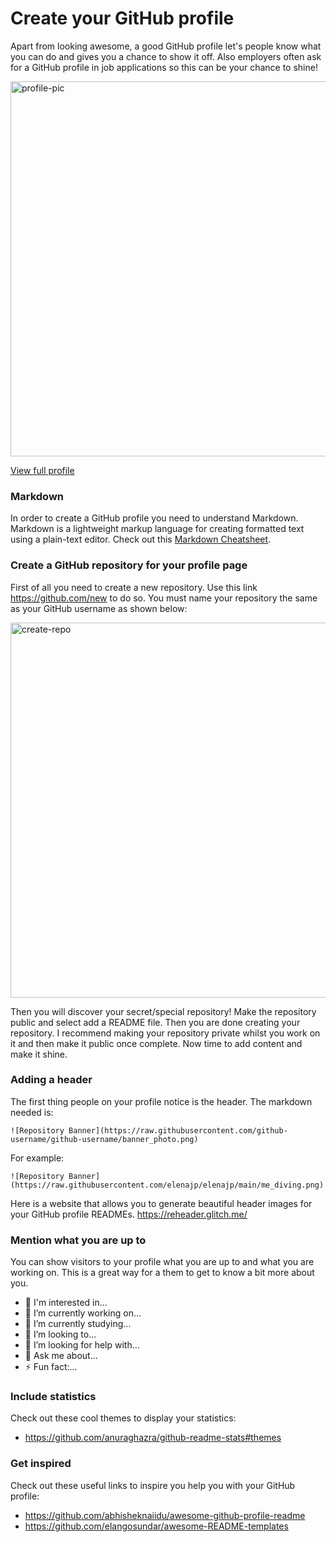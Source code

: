 # Create your GitHub profile

Apart from looking awesome, a good GitHub profile let's people know what you can do and gives you a chance to show it off. Also employers often ask for a GitHub profile in job applications so this can be your chance to shine! 

<img src="https://i.imgur.com/TkXywOV.png" alt="profile-pic" width="600"/>

[View full profile](https://github.com/elenajp)

### Markdown

In order to create a GitHub profile you need to understand Markdown. Markdown is a lightweight markup language for creating formatted text using a plain-text editor. Check out this
[Markdown Cheatsheet](https://github.com/adam-p/markdown-here/wiki/Markdown-Cheatsheet#images).

### Create a GitHub repository for your profile page

First of all you need to create a new repository. Use this link https://github.com/new to do so. You must name your repository the same as your GitHub username as shown below:

<img src="https://i.imgur.com/kuiey7L.png" alt="create-repo" width="600"/>

Then you will discover your secret/special repository! 
Make the repository public and select add a README file. Then you are done creating your repository. I recommend making your repository private whilst you work on it and then make it public once complete. Now time to add content and make it shine.

### Adding a header

The first thing people on your profile notice is the header. The markdown needed is:

```
![Repository Banner](https://raw.githubusercontent.com/github-username/github-username/banner_photo.png)
```
For example:
```
![Repository Banner](https://raw.githubusercontent.com/elenajp/elenajp/main/me_diving.png)
```
Here is a website that allows you to generate beautiful header images for your GitHub profile READMEs. https://reheader.glitch.me/



### Mention what you are up to
You can show visitors to your profile what you are up to and what you are working on. This is a great way for a them to get to know a bit more about you.
- 🧐 I'm interested in...
- 🔭 I’m currently working on...
- 🌱 I’m currently studying...
- 👯 I’m looking to...
- 🤔 I’m looking for help with...
- 💬 Ask me about...
- ⚡ Fun fact:...

### Include statistics
Check out these cool themes to display your statistics:
* https://github.com/anuraghazra/github-readme-stats#themes

### Get inspired
Check out these useful links to inspire you help you with your GitHub profile:
* https://github.com/abhisheknaiidu/awesome-github-profile-readme
* https://github.com/elangosundar/awesome-README-templates